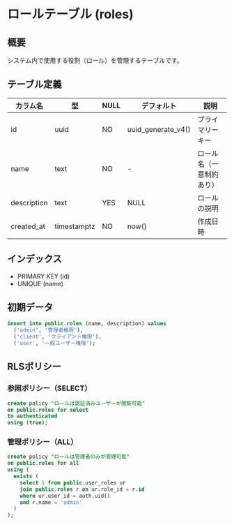 # ロールテーブル (roles)

## 概要
システム内で使用する役割（ロール）を管理するテーブルです。

## テーブル定義

| カラム名 | 型 | NULL | デフォルト | 説明 |
|---------|-----|------|------------|------|
| id | uuid | NO | uuid_generate_v4() | プライマリーキー |
| name | text | NO | - | ロール名（一意制約あり） |
| description | text | YES | NULL | ロールの説明 |
| created_at | timestamptz | NO | now() | 作成日時 |

## インデックス

- PRIMARY KEY (id)
- UNIQUE (name)

## 初期データ

```sql
insert into public.roles (name, description) values
  ('admin', '管理者権限'),
  ('client', 'クライアント権限'),
  ('user', '一般ユーザー権限');
```

## RLSポリシー

### 参照ポリシー（SELECT）
```sql
create policy "ロールは認証済みユーザーが閲覧可能"
on public.roles for select
to authenticated
using (true);
```

### 管理ポリシー（ALL）
```sql
create policy "ロールは管理者のみが管理可能"
on public.roles for all
using (
  exists (
    select 1 from public.user_roles ur
    join public.roles r on ur.role_id = r.id
    where ur.user_id = auth.uid()
    and r.name = 'admin'
  )
); 